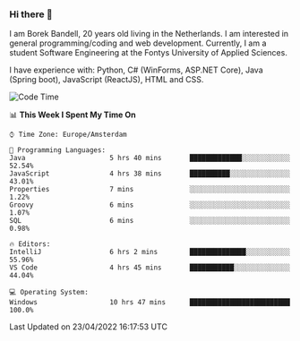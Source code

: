 ### Hi there 👋

I am Borek Bandell, 20 years old living in the Netherlands. I am interested in general programming/coding and web development. Currently, I am a student Software Engineering at the Fontys University of Applied Sciences.

I have experience with: Python, C# (WinForms, ASP.NET Core), Java (Spring boot), JavaScript (ReactJS), HTML and CSS.

<!--START_SECTION:waka-->
![Code Time](http://img.shields.io/badge/Code%20Time-101%20hrs%2021%20mins-blue)

📊 **This Week I Spent My Time On** 

```text
⌚︎ Time Zone: Europe/Amsterdam

💬 Programming Languages: 
Java                     5 hrs 40 mins       █████████████░░░░░░░░░░░░   52.54% 
JavaScript               4 hrs 38 mins       ██████████░░░░░░░░░░░░░░░   43.01% 
Properties               7 mins              ░░░░░░░░░░░░░░░░░░░░░░░░░   1.22% 
Groovy                   6 mins              ░░░░░░░░░░░░░░░░░░░░░░░░░   1.07% 
SQL                      6 mins              ░░░░░░░░░░░░░░░░░░░░░░░░░   0.98%

🔥 Editors: 
IntelliJ                 6 hrs 2 mins        ██████████████░░░░░░░░░░░   55.96% 
VS Code                  4 hrs 45 mins       ███████████░░░░░░░░░░░░░░   44.04%

💻 Operating System: 
Windows                  10 hrs 47 mins      █████████████████████████   100.0%

```


 Last Updated on 23/04/2022 16:17:53 UTC
<!--END_SECTION:waka-->

<!--**tcBorek2002/tcBorek2002** is a ✨ _special_ ✨ repository because its `README.md` (this file) appears on your GitHub profile.

Here are some ideas to get you started:

- 🔭 I’m currently working on ...
- 🌱 I’m currently learning ...
- 👯 I’m looking to collaborate on ...
- 🤔 I’m looking for help with ...
- 💬 Ask me about ...
- 📫 How to reach me: ...
- 😄 Pronouns: ...
- ⚡ Fun fact: ...
-->
